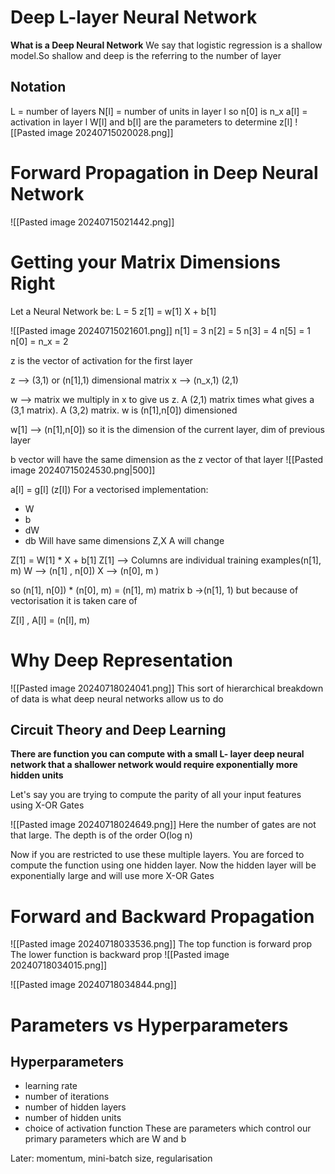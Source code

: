 # Deep L-layer Neural Network

**What is a Deep Neural Network**
We say that logistic regression is a shallow model.So shallow and deep is the referring to the number of layer

## Notation

L = number of layers
N[l] = number of units in layer l
so n[0] is n_x
a[l] = activation in layer l
W[l] and b[l] are the parameters to determine z[l]
![[Pasted image 20240715020028.png]]

# Forward Propagation in Deep Neural Network
![[Pasted image 20240715021442.png]]

# Getting your Matrix Dimensions Right

Let a Neural Network be:
L = 5
z[1] = w[1] X + b[1]

![[Pasted image 20240715021601.png]]
n[1] = 3
n[2] = 5
n[3] = 4
n[5] = 1
n[0] = n_x = 2

z is the vector of activation for the first layer

z --> (3,1) or (n[1],1) dimensional matrix
x --> (n_x,1) (2,1)

w --> matrix we multiply in x to give us z. A (2,1) matrix times what gives a (3,1 matrix). A (3,2) matrix. w is (n[1],n[0]) dimensioned

w[1] --> (n[1],n[0]) so it is the dimension of the current layer, dim of previous layer

b vector will have the same dimension as the z vector of that layer
![[Pasted image 20240715024530.png|500]]

a[l] = g[l] (z[l])
For a vectorised implementation:
- W 
- b
- dW
- db
Will have same dimensions
Z,X A will change

Z[1] = W[1] * X  + b[1]
Z[1] --> Columns are individual training examples(n[1], m)
W --> (n[1] , n[0])
X --> (n[0], m )

so (n[1], n[0]) * (n[0], m) = (n[1], m) matrix
b ->(n[1], 1) but because of vectorisation it is taken care of

Z[l] , A[l] = (n[l], m)


# Why Deep Representation


![[Pasted image 20240718024041.png]]
This sort of hierarchical breakdown of data is what deep neural networks allow us to do

## Circuit Theory and Deep Learning

**There are function you can compute with a small L- layer deep neural network that a shallower network would require exponentially more hidden units**

Let's say you are trying to compute the parity of all your input features using X-OR Gates

![[Pasted image 20240718024649.png]]
Here the number of gates are not that large.
The depth is of the order O(log n)

Now if you are restricted to use these multiple layers. You are forced to compute the function using one hidden layer. Now the hidden layer will be exponentially large and will use more X-OR Gates

# Forward and Backward Propagation

![[Pasted image 20240718033536.png]]
The top function is forward prop
The lower function is backward prop
![[Pasted image 20240718034015.png]]

![[Pasted image 20240718034844.png]]


# Parameters vs Hyperparameters

## Hyperparameters
- learning rate
- number of iterations
- number of hidden layers
- number of hidden units
- choice of activation function
These are parameters which control our primary parameters which are W and b

Later: momentum, mini-batch size, regularisation 